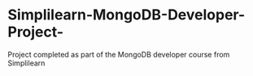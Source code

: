 # Simplilearn-MongoDB-Developer-Project-
Project completed as part of the MongoDB developer course from Simplilearn
